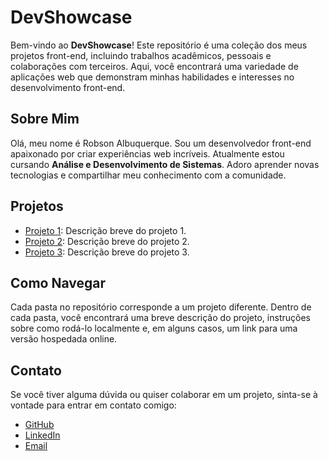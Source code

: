 # DevShowcase

Bem-vindo ao **DevShowcase**! Este repositório é uma coleção dos meus projetos front-end, incluindo trabalhos acadêmicos, pessoais e colaborações com terceiros. Aqui, você encontrará uma variedade de aplicações web que demonstram minhas habilidades e interesses no desenvolvimento front-end.

## Sobre Mim

Olá, meu nome é Robson Albuquerque. Sou um desenvolvedor front-end apaixonado por criar experiências web incríveis. Atualmente estou cursando **Análise e Desenvolvimento de Sistemas**. Adoro aprender novas tecnologias e compartilhar meu conhecimento com a comunidade.

## Projetos

- [Projeto 1](link_do_projeto1): Descrição breve do projeto 1.
- [Projeto 2](link_do_projeto2): Descrição breve do projeto 2.
- [Projeto 3](link_do_projeto3): Descrição breve do projeto 3.

## Como Navegar

Cada pasta no repositório corresponde a um projeto diferente. Dentro de cada pasta, você encontrará uma breve descrição do projeto, instruções sobre como rodá-lo localmente e, em alguns casos, um link para uma versão hospedada online.

## Contato

Se você tiver alguma dúvida ou quiser colaborar em um projeto, sinta-se à vontade para entrar em contato comigo:

- [GitHub](https://github.com/rma98)
- [LinkedIn](https://linkedin.com/in/robson-monteiro-de-albuquerque-8b3853230)
- [Email](robalbuquerque98@gmail.com)

